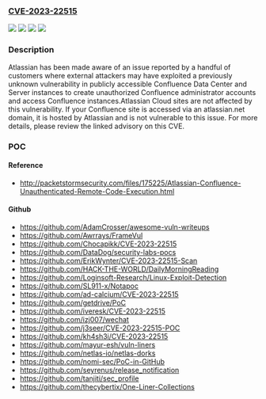 ### [CVE-2023-22515](https://cve.mitre.org/cgi-bin/cvename.cgi?name=CVE-2023-22515)
![](https://img.shields.io/static/v1?label=Product&message=Confluence%20Data%20Center&color=blue)
![](https://img.shields.io/static/v1?label=Product&message=Confluence%20Server&color=blue)
![](https://img.shields.io/static/v1?label=Version&message=n%2Fa&color=blue)
![](https://img.shields.io/static/v1?label=Vulnerability&message=BASM%20(Broken%20Authentication%20%26%20Session%20Management)&color=brighgreen)

### Description

Atlassian has been made aware of an issue reported by a handful of customers where external attackers may have exploited a previously unknown vulnerability in publicly accessible Confluence Data Center and Server instances to create unauthorized Confluence administrator accounts and access Confluence instances.Atlassian Cloud sites are not affected by this vulnerability. If your Confluence site is accessed via an atlassian.net domain, it is hosted by Atlassian and is not vulnerable to this issue. For more details, please review the linked advisory on this CVE.

### POC

#### Reference
- http://packetstormsecurity.com/files/175225/Atlassian-Confluence-Unauthenticated-Remote-Code-Execution.html

#### Github
- https://github.com/AdamCrosser/awesome-vuln-writeups
- https://github.com/Awrrays/FrameVul
- https://github.com/Chocapikk/CVE-2023-22515
- https://github.com/DataDog/security-labs-pocs
- https://github.com/ErikWynter/CVE-2023-22515-Scan
- https://github.com/HACK-THE-WORLD/DailyMorningReading
- https://github.com/Loginsoft-Research/Linux-Exploit-Detection
- https://github.com/SL911-x/Notapoc
- https://github.com/ad-calcium/CVE-2023-22515
- https://github.com/getdrive/PoC
- https://github.com/iveresk/CVE-2023-22515
- https://github.com/izj007/wechat
- https://github.com/j3seer/CVE-2023-22515-POC
- https://github.com/kh4sh3i/CVE-2023-22515
- https://github.com/mayur-esh/vuln-liners
- https://github.com/netlas-io/netlas-dorks
- https://github.com/nomi-sec/PoC-in-GitHub
- https://github.com/seyrenus/release_notification
- https://github.com/tanjiti/sec_profile
- https://github.com/thecybertix/One-Liner-Collections

